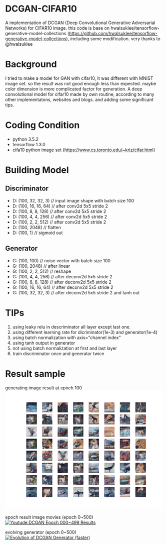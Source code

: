 # DCGAN-CIFAR10
A implementation of DCGAN (Deep Convolutional Generative Adversarial Networks) for CIFAR10 image. 
this code is base on hwalsuklee/tensorflow-generative-model-collections (https://github.com/hwalsuklee/tensorflow-generative-model-collections), including some modification.
very thanks to @hwalsuklee

# Background
I tried to make a model for GAN with cifar10, it was different with MNIST image set. so the result was not good enough less than expected. maybe color dimension is more complicated factor for generation. 
A deep convolutional model for cifar10 made by own routine, according to many other implementatons, websites and blogs. and adding some significant tips.

# Coding Condition
- python 3.5.2
- tensorflow 1.3.0
- cifa10 python image set (https://www.cs.toronto.edu/~kriz/cifar.html)

# Building Model
## Discriminator
- D: (100, 32, 32, 3) // input image shape with batch size 100
- D: (100, 16, 16, 64) // after conv2d 5x5 stride 2
- D: (100, 8, 8, 128) // after conv2d 5x5 stride 2
- D: (100, 4, 4, 256) // after conv2d 5x5 stride 2
- D: (100, 2, 2, 512) // after conv2d 5x5 stride 2
- D: (100, 2048) // flatten
- D: (100, 1) // sigmoid out

## Generator
- G: (100, 100) // noise vector with batch size 100
- G: (100, 2048) // after linear
- G: (100, 2, 2, 512) // reshape
- G: (100, 4, 4, 256) // after deconv2d 5x5 stride 2
- G: (100, 8, 8, 128) // after deconv2d 5x5 stride 2
- G: (100, 16, 16, 64) // after deconv2d 5x5 stride 2
- G: (100, 32, 32, 3) // after deconv2d 5x5 stride 2 and tanh out

# TIPs
1. using leaky relu in descriminator all layer except last one.
2. using different learning rate for dicriminator(1e-3) and generator(1e-4)
3. using batch normalization with axis="channel index"
4. using tanh output in generator
5. not using batch normalization at first and last layer
6. train discriminator once and generator twice

# Result sample
generating image result at epoch 100
![epoch100](https://github.com/4thgen/DCGAN-CIFAR10/blob/master/result/GAN_epoch100_test_all_classes.png)

epoch result image movies (epoch 0~500)  
[![Youtude:DCGAN Epoch 000~499 Results](https://img.youtube.com/vi/FQJfQIec70E/0.jpg)](https://www.youtube.com/watch?v=FQJfQIec70E)

evolving generator (epoch 0~500)  
[![Evolution of DCGAN Generator (faster)](https://img.youtube.com/vi/_REVVMWa9aE/0.jpg)](https://www.youtube.com/watch?v=_REVVMWa9aE)
